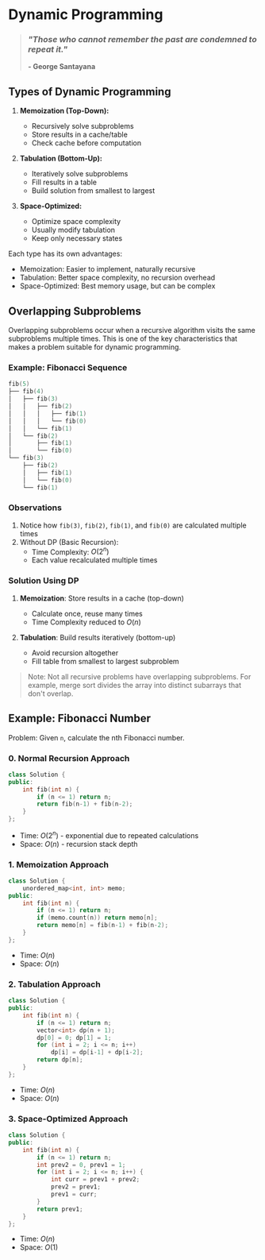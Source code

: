 # Dynamic Programming

> ### *"Those who cannot remember the past are condemned to repeat it."*
> **- George Santayana**

## Types of Dynamic Programming

1. **Memoization (Top-Down):**
    - Recursively solve subproblems
    - Store results in a cache/table
    - Check cache before computation

2. **Tabulation (Bottom-Up):**
    - Iteratively solve subproblems
    - Fill results in a table
    - Build solution from smallest to largest

3. **Space-Optimized:**
    - Optimize space complexity
    - Usually modify tabulation
    - Keep only necessary states

Each type has its own advantages:
- Memoization: Easier to implement, naturally recursive
- Tabulation: Better space complexity, no recursion overhead
- Space-Optimized: Best memory usage, but can be complex

## Overlapping Subproblems

Overlapping subproblems occur when a recursive algorithm visits the same subproblems multiple times. This is one of the key characteristics that makes a problem suitable for dynamic programming.

### Example: Fibonacci Sequence
```cpp
fib(5)
├── fib(4)
│   ├── fib(3)
│   │   ├── fib(2)
│   │   │   ├── fib(1)
│   │   │   └── fib(0)
│   │   └── fib(1)
│   └── fib(2)
│       ├── fib(1)
│       └── fib(0)
└── fib(3)
    ├── fib(2)
    │   ├── fib(1)
    │   └── fib(0)
    └── fib(1)
```

### Observations
1. Notice how `fib(3)`, `fib(2)`, `fib(1)`, and `fib(0)` are calculated multiple times
2. Without DP (Basic Recursion):
   - Time Complexity: $O(2^n)$
   - Each value recalculated multiple times

### Solution Using DP
1. **Memoization**: Store results in a cache (top-down)
   - Calculate once, reuse many times
   - Time Complexity reduced to $O(n)$

2. **Tabulation**: Build results iteratively (bottom-up)
   - Avoid recursion altogether
   - Fill table from smallest to largest subproblem

> Note: Not all recursive problems have overlapping subproblems. For example, merge sort divides the array into distinct subarrays that don't overlap.

## Example: Fibonacci Number

Problem: Given `n`, calculate the nth Fibonacci number.

### 0. Normal Recursion Approach
```cpp
class Solution {
public:
    int fib(int n) {
        if (n <= 1) return n;
        return fib(n-1) + fib(n-2);
    }
};
```
- Time: $O(2^n)$ - exponential due to repeated calculations
- Space: $O(n)$ - recursion stack depth

### 1. Memoization Approach
```cpp
class Solution {
    unordered_map<int, int> memo;
public:
    int fib(int n) {
        if (n <= 1) return n;
        if (memo.count(n)) return memo[n];
        return memo[n] = fib(n-1) + fib(n-2);
    }
};
```
- Time: $O(n)$
- Space: $O(n)$

### 2. Tabulation Approach
```cpp
class Solution {
public:
    int fib(int n) {
        if (n <= 1) return n;
        vector<int> dp(n + 1);
        dp[0] = 0; dp[1] = 1;
        for (int i = 2; i <= n; i++)
            dp[i] = dp[i-1] + dp[i-2];
        return dp[n];
    }
};
```
- Time: $O(n)$
- Space: $O(n)$

### 3. Space-Optimized Approach
```cpp
class Solution {
public:
    int fib(int n) {
        if (n <= 1) return n;
        int prev2 = 0, prev1 = 1;
        for (int i = 2; i <= n; i++) {
            int curr = prev1 + prev2;
            prev2 = prev1;
            prev1 = curr;
        }
        return prev1;
    }
};
```
- Time: $O(n)$
- Space: $O(1)$


